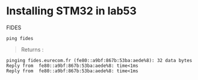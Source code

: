 # Installing STM32 in lab53

FIDES

```
ping fides
```
> Returns :
```
pinging fides.eurecom.fr (fe80::a9bf:867b:53ba:aede%8): 32 data bytes
Reply from  fe80::a9bf:867b:53ba:aede%8: time<1ms 
Reply from  fe80::a9bf:867b:53ba:aede%8: time<1ms 
```
